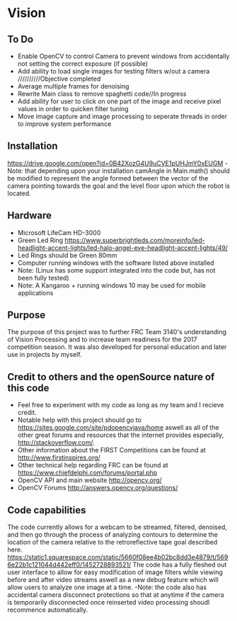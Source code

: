 # Vision
## To Do
- Enable OpenCV to control Camera to prevent windows from accidentally not setting the correct exposure (if possible)
- Add ability to load single images for testing filters w/out a camera //////////Objective completed
- Average multiple frames for denoising
- Rewrite Main class to remove spaghetti code//In progress
- Add ability for user to click on one part of the image and receive pixel values in order to quicken filter tuning
- Move image capture and image processing to seperate threads in order to improve system performance

## Installation
https://drive.google.com/open?id=0B42XozG4U9uCVE1pUHJmY0xEUGM
-Note: that depending upon your installation camAngle in Main.math() should be modified to represent the angle formed between the vector
of the camera pointing towards the goal and the level floor upon which the robot is located.

## Hardware
- Microsoft LifeCam HD-3000
- Green Led Ring https://www.superbrightleds.com/moreinfo/led-headlight-accent-lights/led-halo-angel-eye-headlight-accent-lights/49/
- Led Rings should be Green 80mm
- Computer running windows with the software listed above installed 
- Note: (Linux has some support integrated into the code but, has not been fully tested)
- Note: A Kangaroo + running windows 10 may be used for mobile applications

## Purpose 
The purpose of this project was to further FRC Team 3140's understanding of Vision Processing and to increase team readiness
for the 2017 competition season. It was also developed for personal education and later use in projects by myself.

## Credit to others and the openSource nature of this code
- Feel free to experiment with my code as long as my team and I recieve credit.
- Notable help with this project should go to https://sites.google.com/site/pdopencvjava/home aswell as all of the other great forums and resources that the internet provides especially, http://stackoverflow.com/.
- Other information about the FIRST Competitions can be found at http://www.firstinspires.org/
- Other technical help regarding FRC can be found at https://www.chiefdelphi.com/forums/portal.php
- OpenCV API and main website http://opencv.org/
- OpenCV Forums http://answers.opencv.org/questions/

## Code capabilities
The code currently allows for a webcam to be streamed, filtered, denoised, and then go through the process of analyzing contours to 
determine the location of the camera relative to the retroreflective tape goal described here. https://static1.squarespace.com/static/5660f08ee4b02bc8dd3e4879/t/5696e22b1c121044d442eff0/1452728893521/
The code has a fully fleshed out user interface to allow for easy modification of image filters while viewing before and after video streams aswell as a new debug feature which will allow users to analyze one image at a time.
-Note: the code also has accidental camera disconnect protections so that at anytime if the camera is temporarily disconnected once reinserted video processing shoudl recommence automatically.
